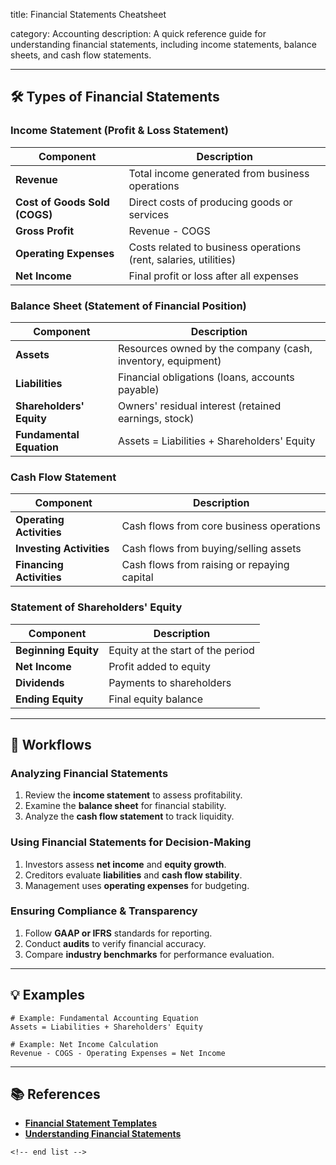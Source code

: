 title: Financial Statements Cheatsheet

category: Accounting
description: A quick reference guide for understanding financial statements, including income statements, balance sheets, and cash flow statements.

---

## 🛠️ Types of Financial Statements

### **Income Statement (Profit & Loss Statement)**

| Component                           | Description                                                      |
| ----------------------------------- | ---------------------------------------------------------------- |
| **Revenue**                   | Total income generated from business operations                  |
| **Cost of Goods Sold (COGS)** | Direct costs of producing goods or services                      |
| **Gross Profit**              | Revenue - COGS                                                   |
| **Operating Expenses**        | Costs related to business operations (rent, salaries, utilities) |
| **Net Income**                | Final profit or loss after all expenses                          |

### **Balance Sheet (Statement of Financial Position)**

| Component                      | Description                                                 |
| ------------------------------ | ----------------------------------------------------------- |
| **Assets**               | Resources owned by the company (cash, inventory, equipment) |
| **Liabilities**          | Financial obligations (loans, accounts payable)             |
| **Shareholders' Equity** | Owners' residual interest (retained earnings, stock)        |
| **Fundamental Equation** | Assets = Liabilities + Shareholders' Equity                 |

### **Cash Flow Statement**

| Component                      | Description                                 |
| ------------------------------ | ------------------------------------------- |
| **Operating Activities** | Cash flows from core business operations    |
| **Investing Activities** | Cash flows from buying/selling assets       |
| **Financing Activities** | Cash flows from raising or repaying capital |

### **Statement of Shareholders' Equity**

| Component                  | Description                       |
| -------------------------- | --------------------------------- |
| **Beginning Equity** | Equity at the start of the period |
| **Net Income**       | Profit added to equity            |
| **Dividends**        | Payments to shareholders          |
| **Ending Equity**    | Final equity balance              |

---

## 🔄 Workflows

### **Analyzing Financial Statements**

1. Review the **income statement** to assess profitability.
2. Examine the **balance sheet** for financial stability.
3. Analyze the **cash flow statement** to track liquidity.

### **Using Financial Statements for Decision-Making**

1. Investors assess **net income** and **equity growth**.
2. Creditors evaluate **liabilities** and **cash flow stability**.
3. Management uses **operating expenses** for budgeting.

### **Ensuring Compliance & Transparency**

1. Follow **GAAP or IFRS** standards for reporting.
2. Conduct **audits** to verify financial accuracy.
3. Compare **industry benchmarks** for performance evaluation.

---

## 💡 Examples

```plaintext
# Example: Fundamental Accounting Equation
Assets = Liabilities + Shareholders' Equity
```

```plaintext
# Example: Net Income Calculation
Revenue - COGS - Operating Expenses = Net Income
```

---

## 📚 References

- **[Financial Statement Templates](https://www.smartsheet.com/content/financial-statement-templates)**
- **[Understanding Financial Statements](https://templatearchive.com/financial-statement/)**

```
<!-- end list -->
```
